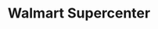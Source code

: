 ---
title: "Walmart Supercenter"
url: /orange-park/walmart-supercenter-county-road-220/
shop: Supermarkt
---